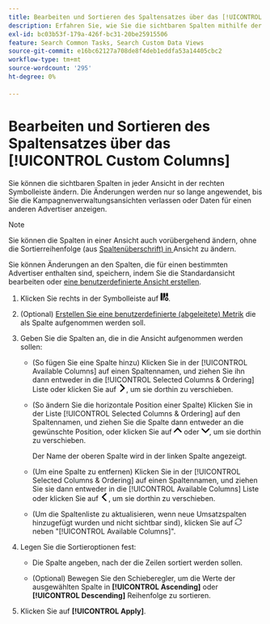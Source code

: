 ```yaml
---
title: Bearbeiten und Sortieren des Spaltensatzes über das [!UICONTROL Custom Columns]
description: Erfahren Sie, wie Sie die sichtbaren Spalten mithilfe der Spaltenanpassung ändern.
exl-id: bc03b53f-179a-426f-bc31-20be25915506
feature: Search Common Tasks, Search Custom Data Views
source-git-commit: e16bc62127a708de8f4deb1eddfa53a14405cbc2
workflow-type: tm+mt
source-wordcount: '295'
ht-degree: 0%

---
```


# Bearbeiten und Sortieren des Spaltensatzes über das [!UICONTROL Custom Columns]

Sie können die sichtbaren Spalten in jeder Ansicht in der rechten Symbolleiste ändern. Die Änderungen werden nur so lange angewendet, bis Sie die Kampagnenverwaltungsansichten verlassen oder Daten für einen anderen Advertiser anzeigen.

>[!NOTE]
>
>Sie können die Spalten in einer Ansicht auch vorübergehend ändern, ohne die Sortierreihenfolge (aus [ Spaltenüberschrift) in ](/help/search-social-commerce/common-tasks/data-views/ad-hoc-settings/column-set-edit-column-heading.md) Ansicht zu ändern.
>
>Sie können Änderungen an den Spalten, die für einen bestimmten Advertiser enthalten sind, speichern, indem Sie die Standardansicht bearbeiten oder [eine benutzerdefinierte Ansicht erstellen](/help/search-social-commerce/common-tasks/data-views/custom-default-views-manage.md#create-custom-view).

1. Klicken Sie rechts in der Symbolleiste auf ![Spalten](/help/search-social-commerce/assets/custom-columns.png "Spalten").

1. (Optional) [Erstellen Sie eine benutzerdefinierte (abgeleitete) Metrik](/help/search-social-commerce/common-tasks/custom-metrics/custom-metric-create.md) die als Spalte aufgenommen werden soll.

1. Geben Sie die Spalten an, die in die Ansicht aufgenommen werden sollen:

   * (So fügen Sie eine Spalte hinzu) Klicken Sie in der [!UICONTROL Available Columns] auf einen Spaltennamen, und ziehen Sie ihn dann entweder in die [!UICONTROL Selected Columns & Ordering] Liste oder klicken Sie auf ![Spalte hinzufügen](/help/search-social-commerce/assets/chevron-right.png "Spalte hinzufügen"), um sie dorthin zu verschieben.

   * (So ändern Sie die horizontale Position einer Spalte) Klicken Sie in der Liste [!UICONTROL Selected Columns & Ordering] auf den Spaltennamen, und ziehen Sie die Spalte dann entweder an die gewünschte Position, oder klicken Sie auf ![Spalte nach oben ](/help/search-social-commerce/assets/chevron-up.png "Spalte nach oben ") oder ![Spalte nach unten verschieben](/help/search-social-commerce/assets/chevron-down.png "Spalte nach unten verschieben"), um sie dorthin zu verschieben.

     Der Name der oberen Spalte wird in der linken Spalte angezeigt.

   * (Um eine Spalte zu entfernen) Klicken Sie in der [!UICONTROL Selected Columns & Ordering] auf einen Spaltennamen, und ziehen Sie sie dann entweder in die [!UICONTROL Available Columns] Liste oder klicken Sie auf ![Entfernen](/help/search-social-commerce/assets/chevron-left.png "Entfernen"), um sie dorthin zu verschieben.

   * (Um die Spaltenliste zu aktualisieren, wenn neue Umsatzspalten hinzugefügt wurden und nicht sichtbar sind), klicken Sie auf ![Aktualisieren](/help/search-social-commerce/assets/refresh.png "Aktualisieren") neben &quot;[!UICONTROL Available Columns]&quot;.

1. Legen Sie die Sortieroptionen fest:

   * Die Spalte angeben, nach der die Zeilen sortiert werden sollen.

   * (Optional) Bewegen Sie den Schieberegler, um die Werte der ausgewählten Spalte in **[!UICONTROL Ascending]** oder **[!UICONTROL Descending]** Reihenfolge zu sortieren.

1. Klicken Sie auf **[!UICONTROL Apply]**.
